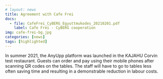 ```yaml
---
# layout: news
title: Agreement with Cafe Frei
docs:
  - file: CafeFrei_CyBERG_Egyuttmukodes_20210201.pdf
    label: Cafe Frei - CyBERG cooperation
img: cafe-frei-bg.jpg
categories: [news]
tags: [highlighted]
---
```


In summer 2021, the AnyUpp platform was launched in the KAJAHU Corvin test restaurant. Guests can order and pay using their mobile phones after scanning QR codes on the tables. The staff will have to go to tables less often saving time and resulting in a demonstrable reduction in labour costs.
